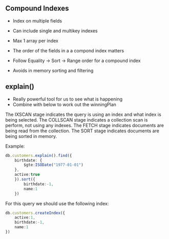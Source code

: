 ## Compound Indexes
- Index on multiple fields
- Can include single and multikey indexes
- Max 1 array per index

- The order of the fields in a a compond index matters
- Follow Equality -> Sort -> Range order for a compound index
- Avoids in memory sorting and filtering

## explain()
- Really powerful tool for us to see what is happening
- Combine with below to work out the winningPlan

The IXSCAN stage indicates the query is using an index and what index is being selected.
The COLLSCAN stage indicates a collection scan is perform, not using any indexes.
The FETCH stage indicates documents are being read from the collection.
The SORT stage indicates documents are being sorted in memory.

Example:
```typescript
db.customers.explain().find({
    birthdate: {
        $gte:ISODate("1977-01-01")
    },
    active:true
    }).sort({
        birthdate:-1,
        name:1
    })
```

For this query we should use the following index:
```typescript
db.customers.createIndex({
    active:1, 
    birthdate:-1,
    name:1
})
```